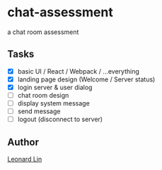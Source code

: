 # chat-assessment
a chat room assessment

## Tasks

* [X] basic UI / React / Webpack / ...everything
* [X] landing page design (Welcome / Server status)
* [X] login server & user dialog
* [ ] chat room design
* [ ] display system message
* [ ] send message
* [ ] logout (disconnect to server)

## Author

[Leonard Lin](https://github.com/gwokae)
